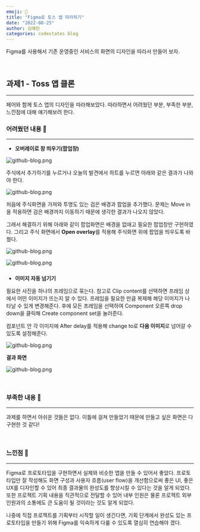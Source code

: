 ```yaml
---
emoji: 🎨
title: "Figma로 토스 앱 따라하기"
date: "2022-08-25"
author: 김예린
categories: codestates blog
---
```


Figma를 사용해서 기존 운영중인 서비스의 화면의 디자인을 따라서 만들어 보자.

<br>

## 과제1 - Toss 앱 클론
---

페어와 함께 토스 앱의 디자인을 따라해보았다. 따라하면서 어려웠던 부분, 부족한 부분, 느낀점에 대해 얘기해보려 한다.

### 어려웠던 내용 🤢
---

* **오버레이로 창 띄우기(팝업창)**

![github-blog.png](chart.PNG)

주식에서 추가하기를 누르거나 오늘의 발견에서 하트를 누르면 아래와 같은 결과가 나와야 한다.

![github-blog.png](chart_result.PNG)

처음에 주식화면을 가져와 투명도 있는 검은 배경과 팝업을 추가했다. 문제는 Move in을 적용하면 검은 배경까지 이동하기 때문에 생각한 결과가 나오지 않았다.

그래서 해결하기 위해 아래와 같이 팝업화면은 배경을 없애고 필요한 팝업창만 구현하였다. 그리고 주식 화면에서 **Open overlay**를 적용해 주식화면 위에 팝업을 띄우도록 바꿨다.

![github-blog.png](chart2.PNG)

![github-blog.png](chart_overlay2.PNG)

###

* **이미지 자동 넘기기**

필요한 사진을 하나의 프레임으로 묶는다. 참고로 Clip content를 선택하면 프레임 상에서 어떤 이미지가 뜨는지 알 수 있다. 프레임을 필요한 만큼 복제해 해당 이미지가 나타날 수 있게 변경해준다. 후에 모든 프레임을 선택하여 Component 오른쪽 drop down을 클릭해 Create component set을 눌러준다. 

컴포넌트 안 각 이미지에 After delay를 적용해 change to로 **다음 이미지**로 넘어갈 수 있도록 설정해준다. 

![github-blog.png](after_delay.PNG)

**결과 화면**

![github-blog.png](ifood.gif)


<br>

### 부족한 내용 🧐
---

과제를 하면서 아쉬운 것들은 없다. 이틀에 걸쳐 만들었기 때문에 만들고 싶은 화면은 다 구현한 것 같다!

<br>

### 느낀점 🤠
---

Figma로 프로토타입을 구현하면서 실제와 비슷한 앱을 만들 수 있어서 좋았다. 프로토타입만 잘 작성해도 화면 구성과 사용자 흐름(user flow)을 개선함으로써 좋은 UI, 좋은 UX를 디자인할 수 있어 최종 결과물의 완성도를 향상시킬 수 있다는 것을 알게 되었다. 또한 프로젝트 기획 내용을 직관적으로 전달할 수 있어 내부 인원은 물론 프로젝트 외부 인원과의 소통에도 큰 도움이 될 것이라는 것도 알게 되었다. 

나중에 직접 프로젝트를 기획부터 시작할 일이 생긴다면, 기획 단계에서 완성도 있는 프로토타입을 만들기 위해 Figma를 익숙하게 다룰 수 있도록 열심히 연습해야 겠다.